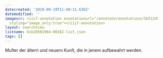 ```yaml
---
datecreated: '2019-09-19T11:48:11.636Z'
datemodified: ''
imagescr: <iiif-annotation annotationurl="/annotate/annotations/5b51245e-dad3-11e9-bf4d-5cf9388d1834.json"
  styling="image_only:true"></iiif-annotation>
layout: searchview
listname: bsb10501964-00182-list.json
tags: []
---
```

Muſter der ältern und neuern Kunſt, die in jenem
aufbewahrt werden.